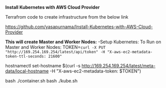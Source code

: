 **Install Kubernetes with AWS Cloud Provider**

Terrafrom code to create infrastructure from the below link

https://github.com/yasapurnama/Install-Kubernetes-with-AWS-Cloud-Provider

**This will create Master and Worker Nodes:**
-Setup Kubernetes:
To Run on Master and Worker Nodes:
TOKEN=`curl -X PUT "http://169.254.169.254/latest/api/token" -H "X-aws-ec2-metadata-token-ttl-seconds: 21600"`

hostnamectl set-hostname $(curl -s http://169.254.169.254/latest/meta-data/local-hostname -H "X-aws-ec2-metadata-token: $TOKEN")

bash ./container.sh
bash ./kube.sh
